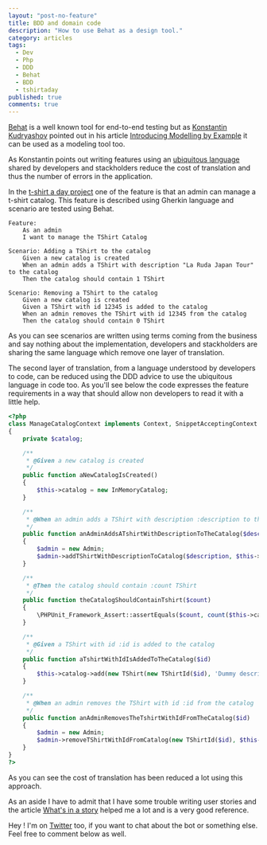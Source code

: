 ```yaml
---
layout: "post-no-feature"
title: BDD and domain code
description: "How to use Behat as a design tool."
category: articles
tags:
  - Dev
  - Php
  - DDD
  - Behat
  - BDD
  - tshirtaday
published: true
comments: true
---
```


[Behat](http://docs.behat.org/en/v2.5/) is a well known tool for end-to-end testing but as [Konstantin Kudryashov](https://twitter.com/everzet) pointed out in his article [Introducing Modelling by Example](http://everzet.com/post/99045129766/introducing-modelling-by-example) it can be used as a modeling tool too.

As Konstantin points out writing features using an [ubiquitous language](http://martinfowler.com/bliki/UbiquitousLanguage.html) shared by developers and stackholders reduce the cost of translation and thus the number of errors in the application.

In the [t-shirt a day project](/articles/-tshirt-a-day-serie/) one of the feature is that an admin can manage a t-shirt catalog. This feature is described using Gherkin language and scenario are tested using Behat.

```gherkin
Feature:
    As an admin
    I want to manage the TShirt Catalog

Scenario: Adding a TShirt to the catalog
    Given a new catalog is created
    When an admin adds a TShirt with description "La Ruda Japan Tour" to the catalog
    Then the catalog should contain 1 TShirt

Scenario: Removing a TShirt to the catalog
    Given a new catalog is created
    Given a TShirt with id 12345 is added to the catalog
    When an admin removes the TShirt with id 12345 from the catalog
    Then the catalog should contain 0 TShirt
```

As you can see scenarios are written using terms coming from the business and say nothing about the implementation, developers and stackholders are sharing the same language which remove one layer of translation.

The second layer of translation, from a language understood by developers to code, can be reduced using the DDD advice to use the ubiquitous language in code too. As you'll see below the code expresses the feature requirements in a way that should allow non developers to read it with a little help.

```php
<?php 
class ManageCatalogContext implements Context, SnippetAcceptingContext
{
    private $catalog;

    /**
     * @Given a new catalog is created
     */
    public function aNewCatalogIsCreated()
    {
        $this->catalog = new InMemoryCatalog;
    }

    /**
     * @When an admin adds a TShirt with description :description to the catalog
     */
    public function anAdminAddsATshirtWithDescriptionToTheCatalog($description)
    {
        $admin = new Admin;
        $admin->addTShirtWithDescriptionToCatalog($description, $this->catalog);
    }

    /**
     * @Then the catalog should contain :count TShirt
     */
    public function theCatalogShouldContainTshirt($count)
    {
        \PHPUnit_Framework_Assert::assertEquals($count, count($this->catalog->all()));
    }

    /**
     * @Given a TShirt with id :id is added to the catalog
     */
    public function aTshirtWithIdIsAddedToTheCatalog($id)
    {
        $this->catalog->add(new TShirt(new TShirtId($id), 'Dummy description'));   
    }

    /**
     * @When an admin removes the TShirt with id :id from the catalog
     */
    public function anAdminRemovesTheTshirtWithIdFromTheCatalog($id)
    {
        $admin = new Admin;
        $admin->removeTShirtWithIdFromCatalog(new TShirtId($id), $this->catalog);
    }
}
?>
```

As you can see the cost of translation has been reduced a lot using this approach.

As an aside I have to admit that I have some trouble writing user stories and the article [What's in a story](http://dannorth.net/whats-in-a-story/) helped me a lot and is a very good reference.

Hey ! I'm on [Twitter](https://twitter.com/selrahcd) too, if you want to chat about the bot or something else. Feel free to comment below as well.


